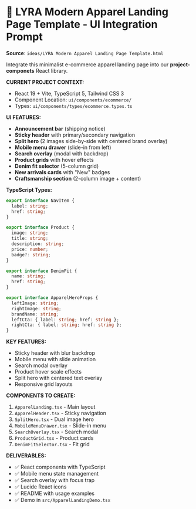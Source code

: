 # 🎯 LYRA Modern Apparel Landing Page Template - UI Integration Prompt

**Source**: `ideas/LYRA Modern Apparel Landing Page Template.html`

Integrate this minimalist e-commerce apparel landing page into our **project-componets** React library.

**CURRENT PROJECT CONTEXT:**
- React 19 + Vite, TypeScript 5, Tailwind CSS 3
- Component Location: `ui/components/ecommerce/`
- Types: `ui/components/types/ecommerce.types.ts`

**UI FEATURES:**
- **Announcement bar** (shipping notice)
- **Sticky header** with primary/secondary navigation
- **Split hero** (2 images side-by-side with centered brand overlay)
- **Mobile menu drawer** (slide-in from left)
- **Search overlay** (modal with backdrop)
- **Product grids** with hover effects
- **Denim fit selector** (5-column grid)
- **New arrivals cards** with "New" badges
- **Craftsmanship section** (2-column image + content)

**TypeScript Types:**
```typescript
export interface NavItem {
  label: string;
  href: string;
}

export interface Product {
  image: string;
  title: string;
  description: string;
  price: number;
  badge?: string;
}

export interface DenimFit {
  name: string;
  href: string;
}

export interface ApparelHeroProps {
  leftImage: string;
  rightImage: string;
  brandName: string;
  leftCta: { label: string; href: string };
  rightCta: { label: string; href: string };
}
```

**KEY FEATURES:**
- Sticky header with blur backdrop
- Mobile menu with slide animation
- Search modal overlay
- Product hover scale effects
- Split hero with centered text overlay
- Responsive grid layouts

**COMPONENTS TO CREATE:**
1. `ApparelLanding.tsx` - Main layout
2. `ApparelHeader.tsx` - Sticky navigation
3. `SplitHero.tsx` - Dual image hero
4. `MobileMenuDrawer.tsx` - Slide-in menu
5. `SearchOverlay.tsx` - Search modal
6. `ProductGrid.tsx` - Product cards
7. `DenimFitSelector.tsx` - Fit grid

**DELIVERABLES:**
- ✅ React components with TypeScript
- ✅ Mobile menu state management
- ✅ Search overlay with focus trap
- ✅ Lucide React icons
- ✅ README with usage examples
- ✅ Demo in `src/ApparelLandingDemo.tsx`
